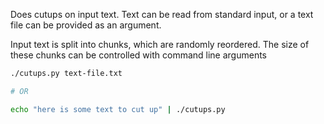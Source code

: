 
Does cutups on input text. Text can be read from standard input, or a text file can be provided as an argument.

Input text is split into chunks, which are randomly reordered. The size of these chunks can be controlled with command line arguments

```bash
./cutups.py text-file.txt

# OR

echo "here is some text to cut up" | ./cutups.py 
```
